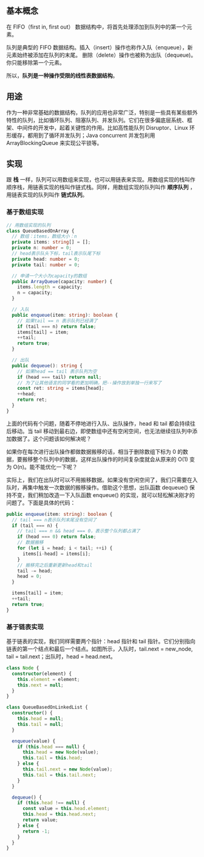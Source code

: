## 基本概念

在 FIFO（first in, first out） 数据结构中，将首先处理添加到队列中的第一个元素。

队列是典型的 FIFO 数据结构。插入（insert）操作也称作入队（enqueue），新元素始终被添加在队列的末尾。 删除（delete）操作也被称为出队（dequeue)。 你只能移除第一个元素。

所以，**队列是一种操作受限的线性表数据结构**。

## 用途

作为一种非常基础的数据结构，队列的应用也非常广泛，特别是一些具有某些额外特性的队列，比如循环队列、阻塞队列、并发队列。它们在很多偏底层系统、框架、中间件的开发中，起着关键性的作用。比如高性能队列 Disruptor、Linux 环形缓存，都用到了循环并发队列；Java concurrent 并发包利用 ArrayBlockingQueue 来实现公平锁等。

## 实现

跟 **栈** 一样，队列可以用数组来实现，也可以用链表来实现。用数组实现的栈叫作顺序栈，用链表实现的栈叫作链式栈。同样，用数组实现的队列叫作 **顺序队列** ，用链表实现的队列叫作 **链式队列**。

### 基于数组实现

```typescript
// 用数组实现的队列
class QueueBasedOnArray {
  // 数组：items，数组大小：n
  private items: string[] = [];
  private n: number = 0;
  // head表示队头下标，tail表示队尾下标
  private head: number = 0;
  private tail: number = 0;

  // 申请一个大小为capacity的数组
  public ArrayQueue(capacity: number) {
    items.length = capacity;
    n = capacity;
  }

  // 入队
  public enqueue(item: string): boolean {
    // 如果tail == n 表示队列已经满了
    if (tail === n) return false;
    items[tail] = item;
    ++tail;
    return true;
  }

  // 出队
  public dequeue(): string {
    // 如果head == tail 表示队列为空
    if (head === tail) return null;
    // 为了让其他语言的同学看的更加明确，把--操作放到单独一行来写了
    const ret: string = items[head];
    ++head;
    return ret;
  }
}
```

上面的代码有个问题，随着不停地进行入队、出队操作，head 和 tail 都会持续往后移动。当 tail 移动到最右边，即使数组中还有空闲空间，也无法继续往队列中添加数据了。这个问题该如何解决呢？

如果你在每次进行出队操作都做数据搬移的话，相当于删除数组下标为 0 的数据，要搬移整个队列中的数据，这样出队操作的时间复杂度就会从原来的 O(1) 变为 O(n)。能不能优化一下呢？

实际上，我们在出队时可以不用搬移数据。如果没有空闲空间了，我们只需要在入队时，再集中触发一次数据的搬移操作。借助这个思想，出队函数 dequeue() 保持不变，我们稍加改造一下入队函数 enqueue() 的实现，就可以轻松解决刚才的问题了。下面是具体的代码：

```typescript
public enqueue(item: string): boolean {
  // tail === n表示队列末尾没有空间了
  if (tail === n) {
    // tail === n && head === 0，表示整个队列都占满了
    if (head === 0) return false;
    // 数据搬移
    for (let i = head; i < tail; ++i) {
      items[i-head] = items[i];
    }
    // 搬移完之后重新更新head和tail
    tail -= head;
    head = 0;
  }

  items[tail] = item;
  ++tail;
  return true;
}
```

### 基于链表实现

基于链表的实现，我们同样需要两个指针：head 指针和 tail 指针。它们分别指向链表的第一个结点和最后一个结点。如图所示，入队时，tail.next = new_node, tail = tail.next；出队时，head = head.next。

```typescript
class Node {
  constructor(element) {
    this.element = element;
    this.next = null;
  }
}

class QueueBasedOnLinkedList {
  constructor() {
    this.head = null;
    this.tail = null;
  }

  enqueue(value) {
    if (this.head === null) {
      this.head = new Node(value);
      this.tail = this.head;
    } else {
      this.tail.next = new Node(value);
      this.tail = this.tail.next;
    }
  }

  dequeue() {
    if (this.head !== null) {
      const value = this.head.element;
      this.head = this.head.next;
      return value;
    } else {
      return -1;
    }
  }
}
```

